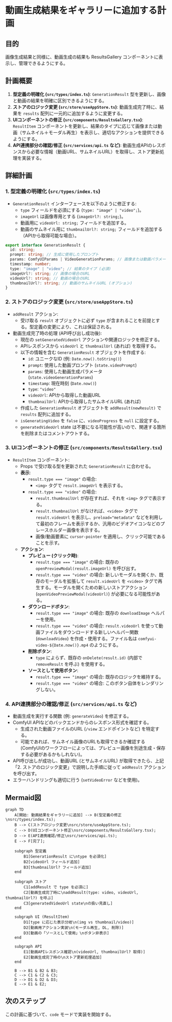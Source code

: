 # 動画生成結果をギャラリーに追加する計画

## 目的

画像生成結果と同様に、動画生成の結果も ResultsGallery コンポーネントに表示し、管理できるようにする。

## 計画概要

1. **型定義の明確化 (`src/types/index.ts`)**: `GenerationResult` 型を更新し、画像と動画の結果を明確に区別できるようにする。
2. **ストアのロジック変更 (`src/store/useAppStore.ts`)**: 動画生成完了時に、結果を `results` 配列に一元的に追加するように変更する。
3. **UIコンポーネントの修正 (`src/components/ResultsGallery.tsx`)**: `ResultItem` コンポーネントを更新し、結果のタイプに応じて画像または動画（サムネイル＋モーダル再生）を表示し、適切なアクションを提供できるようにする。
4. **API連携部分の確認/修正 (`src/services/api.ts` など)**: 動画生成APIのレスポンスから必要な情報（動画URL、サムネイルURL）を取得し、ストア更新処理を実装する。

## 詳細計画

### 1. 型定義の明確化 (`src/types/index.ts`)

* `GenerationResult` インターフェースを以下のように修正する:
  * `type` フィールドを必須にする (`type: "image" | "video";`)。
  * `imageUrl` は画像専用とする (`imageUrl?: string;`)。
  * 動画用に `videoUrl: string;` フィールドを追加する。
  * 動画のサムネイル用に `thumbnailUrl?: string;` フィールドを追加する（APIから取得可能な場合）。

```typescript
export interface GenerationResult {
  id: string;
  prompt: string; // 生成に使用したプロンプト
  params: ComfyUIParams | VideoGenerationParams; // 画像または動画パラメータ
  timestamp: number;
  type: "image" | "video"; // 結果のタイプ (必須)
  imageUrl?: string; // 画像の場合のURL
  videoUrl?: string; // 動画の場合のURL
  thumbnailUrl?: string; // 動画のサムネイルURL (オプション)
}
```

### 2. ストアのロジック変更 (`src/store/useAppStore.ts`)

* `addResult` アクション:
  * 受け取る `result` オブジェクトに必ず `type` が含まれることを前提とする。型定義の変更により、これは保証される。
* 動画生成完了時の処理 (API呼び出し成功後):
  * 現在の `setGeneratedVideoUrl` アクションや関連ロジックを修正する。
  * APIレスポンスから `videoUrl` と `thumbnailUrl` (あれば) を取得する。
  * 以下の情報を含む `GenerationResult` オブジェクトを作成する:
    * `id`: ユニークなID (例: `Date.now().toString()`)
    * `prompt`: 使用した動画プロンプト (`state.videoPrompt`)
    * `params`: 使用した動画生成パラメータ (`state.videoGenerationParams`)
    * `timestamp`: 現在時刻 (`Date.now()`)
    * `type`: `"video"`
    * `videoUrl`: APIから取得した動画URL
    * `thumbnailUrl`: APIから取得したサムネイルURL (あれば)
  * 作成した `GenerationResult` オブジェクトを `addResult(newResult)` で `results` 配列に追加する。
  * `isGeneratingVideo` を `false` に、`videoProgress` を `null` に設定する。
  * `generatedVideoUrl` state は不要になる可能性が高いので、関連する箇所を削除またはコメントアウトする。

### 3. UIコンポーネントの修正 (`src/components/ResultsGallery.tsx`)

* `ResultItem` コンポーネント:
  * Props で受け取る型を更新された `GenerationResult` に合わせる。
  * **表示**:
    * `result.type === "image"` の場合:
      * `<img>` タグで `result.imageUrl` を表示する。
    * `result.type === "video"` の場合:
      * `result.thumbnailUrl` が存在すれば、それを `<img>` タグで表示する。
      * `result.thumbnailUrl` がなければ、`<video>` タグで `result.videoUrl` を表示し、`preload="metadata"` などを利用して最初のフレームを表示するか、汎用のビデオアイコンなどのプレースホルダー画像を表示する。
      * 画像/動画要素に `cursor-pointer` を適用し、クリック可能であることを示す。
  * **アクション**:
    * **プレビュー (クリック時)**:
      * `result.type === "image"` の場合: 既存の `openPreviewModal(result.imageUrl)` を呼び出す。
      * `result.type === "video"` の場合: 新しいモーダルを開くか、既存のモーダルを拡張して `result.videoUrl` を `<video>` タグで再生する。モーダルを開くための新しいストアアクション (`openVideoPreviewModal(videoUrl)`) が必要になる可能性がある。
    * **ダウンロードボタン**:
      * `result.type === "image"` の場合: 既存の `downloadImage` ヘルパーを使用。
      * `result.type === "video"` の場合: `result.videoUrl` を使って動画ファイルをダウンロードする新しいヘルパー関数 (`downloadVideo`) を作成・使用する。ファイル名は `comfyui-video-${Date.now()}.mp4` のようにする。
    * **削除ボタン**:
      * `type` によらず、既存の `onDelete(result.id)` (内部で `removeResult` を呼ぶ) を使用する。
    * **ソースとして使用ボタン**:
      * `result.type === "image"` の場合: 既存のロジックを維持する。
      * `result.type === "video"` の場合: このボタン自体をレンダリングしない。

### 4. API連携部分の確認/修正 (`src/services/api.ts` など)

* 動画生成を実行する関数 (例: `generateVideo`) を修正する。
* ComfyUI APIなどのバックエンドからのレスポンス形式を確認する。
  * 生成された動画ファイルのURL (`/view` エンドポイントなど) を特定する。
  * 可能であれば、サムネイル画像のURLも取得できるか確認する (ComfyUIのワークフローによっては、プレビュー画像を別途生成・保存する必要があるかもしれない)。
* API呼び出しが成功し、動画URL (とサムネイルURL) が取得できたら、上記「2. ストアのロジック変更」で説明した手順に従って `addResult` アクションを呼び出す。
* エラーハンドリングも適切に行う (`setVideoError` などを使用)。

## Mermaid図

```mermaid
graph TD
    A[開始: 動画結果をギャラリーに追加] --> B(型定義の修正\nsrc/types/index.ts);
    B --> C(ストアロジック変更\nsrc/store/useAppStore.ts);
    C --> D(UIコンポーネント修正\nsrc/components/ResultsGallery.tsx);
    D --> E(API連携確認/修正\nsrc/services/api.ts);
    E --> F[完了];

    subgraph 型定義
        B1[GenerationResult に\ntype を必須化]
        B2[videoUrl フィールド追加]
        B3[thumbnailUrl? フィールド追加]
    end

    subgraph ストア
        C1[addResult で type を必須に]
        C2[動画生成完了時に\naddResult(type: video, videoUrl, thumbnailUrl?) を呼ぶ]
        C3[generatedVideoUrl state\nの扱い見直し]
    end

    subgraph UI (ResultItem)
        D1[type に応じた表示分岐\n(img vs thumbnail/video)]
        D2[動画用アクション実装\n(モーダル再生, DL, 削除)]
        D3[動画の「ソースとして使用」\nボタン非表示]
    end

    subgraph API
        E1[動画APIレスポンス確認\n(videoUrl, thumbnailUrl? 取得)]
        E2[動画生成完了時の\nストア更新処理追加]
    end

    B --> B1 & B2 & B3;
    C --> C1 & C2 & C3;
    D --> D1 & D2 & D3;
    E --> E1 & E2;
```

## 次のステップ

この計画に基づいて、`code` モードで実装を開始する。
